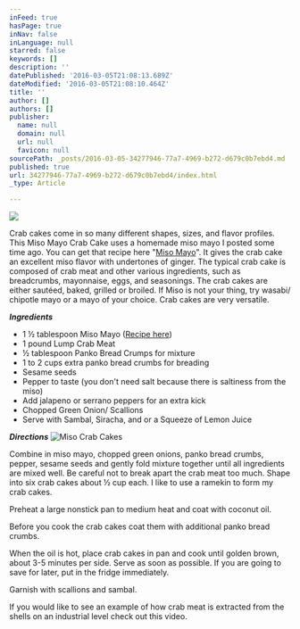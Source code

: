 ```yaml
---
inFeed: true
hasPage: true
inNav: false
inLanguage: null
starred: false
keywords: []
description: ''
datePublished: '2016-03-05T21:08:13.689Z'
dateModified: '2016-03-05T21:08:10.464Z'
title: ''
author: []
authors: []
publisher:
  name: null
  domain: null
  url: null
  favicon: null
sourcePath: _posts/2016-03-05-34277946-77a7-4969-b272-d679c0b7ebd4.md
published: true
url: 34277946-77a7-4969-b272-d679c0b7ebd4/index.html
_type: Article

---
```

![](https://the-grid-user-content.s3-us-west-2.amazonaws.com/e93817a6-6603-41fc-87be-20dea80de09a.jpg)

Crab cakes come in so many different shapes, sizes, and flavor profiles. This Miso Mayo Crab Cake uses a homemade miso mayo I posted some time ago. You can get that recipe here "[Miso Mayo][0]".  It gives the crab cake an excellent miso flavor with undertones of ginger. The typical crab cake is composed of crab meat and other various ingredients, such as breadcrumbs, mayonnaise, eggs, and seasonings. The crab cakes are either sautéed, baked, grilled or broiled. If Miso is not your thing, try wasabi/ chipotle mayo or a mayo of your choice.  Crab cakes are very versatile.

**_Ingredients_**

* 1 ½  tablespoon Miso Mayo ([Recipe here][0])
* 1 pound Lump Crab Meat
* ½ tablespoon Panko Bread Crumps for mixture
* 1 to 2 cups extra panko bread crumbs for breading
* Sesame seeds
* Pepper to taste (you don't need salt because there is saltiness from the miso)
* Add jalapeno or serrano peppers for an extra kick
* Chopped Green Onion/ Scallions
* Serve with Sambal, Siracha, and or a Squeeze of Lemon Juice

**_Directions_**
![Miso Crab Cakes](https://the-grid-user-content.s3-us-west-2.amazonaws.com/c1217c60-16c7-4c07-a1c8-de0f43975e29.jpg)

Combine in miso mayo, chopped green onions, panko bread crumbs, pepper, sesame seeds and gently fold mixture together until all ingredients are mixed well. Be careful not to break apart the crab meat too much. Shape into six crab cakes about ½ cup each. I like to use a ramekin to form my crab cakes.

Preheat a large nonstick pan to medium heat and coat with coconut oil.

Before you cook the crab cakes coat them with additional panko bread crumbs.

When the oil is hot, place crab cakes in pan and cook until golden brown, about 3-5 minutes per side. Serve as soon as possible. If you are going to save for later, put in the fridge immediately.

Garnish with scallions and sambal.

If you would like to see an example of how crab meat is extracted from the shells on an industrial level check out this video.

[0]: http://culinaryaddictions.com/2015/11/miso-mayo-for-dips-glazes-and-sauces/